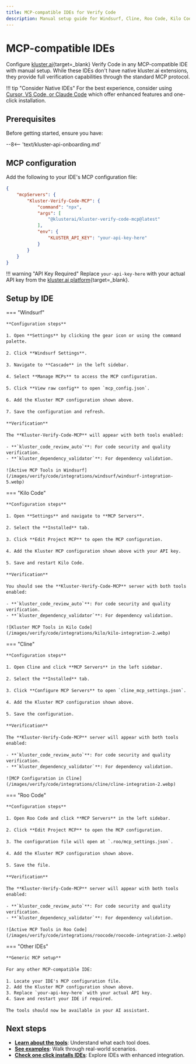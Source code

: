 ```yaml
---
title: MCP-compatible IDEs for Verify Code
description: Manual setup guide for Windsurf, Cline, Roo Code, Kilo Code, and other MCP-compatible IDEs to use kluster.ai Verify Code.
---
```


# MCP-compatible IDEs

Configure [kluster.ai](https://www.kluster.ai/){target=\_blank} Verify Code in any MCP-compatible IDE with manual setup. While these IDEs don't have native kluster.ai extensions, they provide full verification capabilities through the standard MCP protocol.

!!! tip "Consider Native IDEs"
    For the best experience, consider using [Cursor, VS Code, or Claude Code](/verify/code/integrations/native/) which offer enhanced features and one-click installation.

## Prerequisites

Before getting started, ensure you have:

--8<-- 'text/kluster-api-onboarding.md'

## MCP configuration

Add the following to your IDE's MCP configuration file:

```json
{  
    "mcpServers": {  
        "Kluster-Verify-Code-MCP": {  
            "command": "npx",  
            "args": [  
                "@klusterai/kluster-verify-code-mcp@latest"  
            ],  
            "env": {  
                "KLUSTER_API_KEY": "your-api-key-here"  
            }  
        }  
    }  
}  
```

!!! warning "API Key Required"
    Replace `your-api-key-here` with your actual API key from the [kluster.ai platform](https://platform.kluster.ai){target=_blank}.

## Setup by IDE

=== "Windsurf"

    **Configuration steps**
    
    1. Open **Settings** by clicking the gear icon or using the command palette.
    
    2. Click **Windsurf Settings**.
    
    3. Navigate to **Cascade** in the left sidebar.
    
    4. Select **Manage MCPs** to access the MCP configuration.
    
    5. Click **View raw config** to open `mcp_config.json`.
    
    6. Add the Kluster MCP configuration shown above.
    
    7. Save the configuration and refresh.
    
    **Verification**
    
    The **Kluster-Verify-Code-MCP** will appear with both tools enabled:

    - **`kluster_code_review_auto`**: For code security and quality verification.
    - **`kluster_dependency_validator`**: For dependency validation.
    
    ![Active MCP Tools in Windsurf](/images/verify/code/integrations/windsurf/windsurf-integration-5.webp)

=== "Kilo Code"

    **Configuration steps**
    
    1. Open **Settings** and navigate to **MCP Servers**.
    
    2. Select the **Installed** tab.
    
    3. Click **Edit Project MCP** to open the MCP configuration.
    
    4. Add the Kluster MCP configuration shown above with your API key.
    
    5. Save and restart Kilo Code.
    
    **Verification**
    
    You should see the **Kluster-Verify-Code-MCP** server with both tools enabled:

    - **`kluster_code_review_auto`**: For code security and quality verification.
    - **`kluster_dependency_validator`**: For dependency validation.
    
    ![Kluster MCP Tools in Kilo Code](/images/verify/code/integrations/kilo/kilo-integration-2.webp)

=== "Cline"

    **Configuration steps**
    
    1. Open Cline and click **MCP Servers** in the left sidebar.
    
    2. Select the **Installed** tab.
    
    3. Click **Configure MCP Servers** to open `cline_mcp_settings.json`.
    
    4. Add the Kluster MCP configuration shown above.
    
    5. Save the configuration.
    
    **Verification**
    
    The **Kluster-Verify-Code-MCP** server will appear with both tools enabled:

    - **`kluster_code_review_auto`**: For code security and quality verification.
    - **`kluster_dependency_validator`**: For dependency validation.
    
    ![MCP Configuration in Cline](/images/verify/code/integrations/cline/cline-integration-2.webp)

=== "Roo Code"

    **Configuration steps**
    
    1. Open Roo Code and click **MCP Servers** in the left sidebar.
    
    2. Click **Edit Project MCP** to open the MCP configuration.
    
    3. The configuration file will open at `.roo/mcp_settings.json`.
    
    4. Add the Kluster MCP configuration shown above.
    
    5. Save the file.
    
    **Verification**
    
    The **Kluster-Verify-Code-MCP** server will appear with both tools enabled:

    - **`kluster_code_review_auto`**: For code security and quality verification.
    - **`kluster_dependency_validator`**: For dependency validation.
    
    ![Active MCP Tools in Roo Code](/images/verify/code/integrations/roocode/roocode-integration-2.webp)

=== "Other IDEs"

    **Generic MCP setup**
    
    For any other MCP-compatible IDE:
    
    1. Locate your IDE's MCP configuration file.
    2. Add the Kluster MCP configuration shown above.
    3. Replace `your-api-key-here` with your actual API key.
    4. Save and restart your IDE if required.
    
    The tools should now be available in your AI assistant.
    
## Next steps

- **[Learn about the tools](/verify/tools/)**: Understand what each tool does.
- **[See examples](/verify/examples/cursor-firebase-nextjs/)**: Walk through real-world scenarios.
- **[Check one click installs IDEs](/verify/integrations/ide/)**: Explore IDEs with enhanced integration.